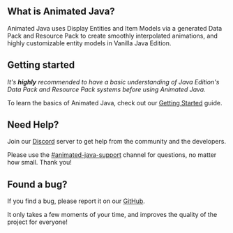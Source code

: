 ## What is Animated Java?

Animated Java uses Display Entities and Item Models via a generated Data Pack and Resource Pack to create smoothly interpolated animations, and highly customizable entity models in Vanilla Java Edition.

## Getting started

_It's **highly** recommended to have a basic understanding of Java Edition's Data Pack and Resource Pack systems before using Animated Java._

To learn the basics of Animated Java, check out our [Getting Started](https://animated-java.dev/docs/getting_started) guide.

## Need Help?

Join our [Discord](https://animated-java.dev/discord) server to get help from the community and the developers.

Please use the [#animated-java-support](https://discord.gg/adWuKnZD69) channel for questions, no matter how small. Thank you!

## Found a bug?

If you find a bug, please report it on our [GitHub](https://github.com/Animated-Java/animated-java).

It only takes a few moments of your time, and improves the quality of the project for everyone!